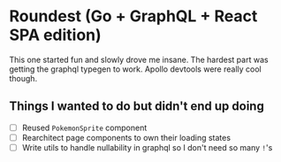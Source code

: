 # Roundest (Go + GraphQL + React SPA edition)

This one started fun and slowly drove me insane. The hardest part was getting the graphql typegen to work. Apollo devtools were really cool though.

## Things I wanted to do but didn't end up doing

- [ ] Reused `PokemonSprite` component
- [ ] Rearchitect page components to own their loading states
- [ ] Write utils to handle nullability in graphql so I don't need so many `!`'s
